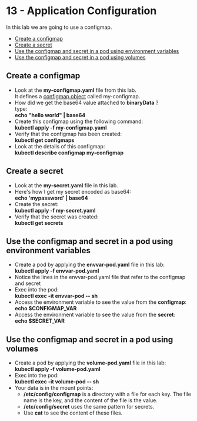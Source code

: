# 13 - Application Configuration

In this lab we are going to use a configmap.

- [Create a configmap](#Create-a-configmap)
- [Create a secret](#Create-a-secret)
- [Use the configmap and secret in a pod using environment variables](#Use-the-configmap-and-secret-in-a-pod-using-environment-variables)
- [Use the configmap and secret in a pod using volumes](#Use-the-configmap-and-secret-in-a-pod-using-volumes)


## Create a configmap

- Look at the **my-configmap.yaml** file from this lab.  
It defines a [configmap object](https://kubernetes.io/docs/concepts/configuration/configmap/#configmap-object) called my-configmap.
- How did we get the base64 value attached to **binaryData** ?  
type:  
**echo "hello world" | base64**  
- Create this configmap using the following command:  
**kubectl apply -f my-configmap.yaml**  
- Verify that the configmap has been created:  
**kubectl get configmaps**
- Look at the details of this configmap:  
**kubectl describe configmap my-configmap**  

## Create a secret

- Look at the **my-secret.yaml** file in this lab.
- Here's how I get my secret encoded as base64:  
**echo 'mypassword' | base64**
- Create the secret:  
**kubectl apply -f my-secret.yaml**
- Verify that the secret was created:  
**kubectl get secrets**

## Use the configmap and secret in a pod using environment variables

- Create a pod by applying the **envvar-pod.yaml** file in this lab:  
**kubectl apply -f envvar-pod.yaml**
- Notice the lines in the envvar-pod.yaml file that refer to the configmap and secret
- Exec into the pod:  
**kubectl exec -it envvar-pod -- sh**
- Access the environment variable to see the value from the **configmap**:  
**echo $CONFIGMAP_VAR**
- Access the environment variable to see the value from the **secret**:  
**echo $SECRET_VAR**

## Use the configmap and secret in a pod using volumes

- Create a pod by applying the **volume-pod.yaml** file in this lab:  
**kubectl apply -f volume-pod.yaml**
- Exec into the pod:  
**kubectl exec -it volume-pod -- sh**
- Your data is in the mount points:  
  - **/etc/config/configmap** is a directory with a file for each key. The file name is the key, and the content of the file is the value.
  - **/etc/config/secret** uses the same pattern for secrets.
  - Use **cat** to see the content of these files.